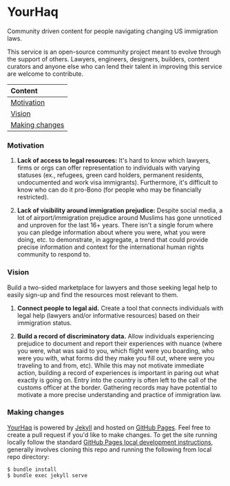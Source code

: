 # YourHaq
Community driven content for people navigating changing US immigration laws.

This service is an open-source community project meant to evolve through the support of others. Lawyers, engineers, designers, builders, content curators and anyone else who can lend their talent in improving this service are welcome to contribute.

| Content |
|:--------|
| [Motivation](#motivation) |
| [Vision](#vision) |
| [Making changes](#making-changes) |

### Motivation
1. **Lack of access to legal resources:** It's hard to know which lawyers, firms or orgs can offer representation to individuals with varying statuses (ex., refugees, green card holders, permanent residents, undocumented and work visa immigrants). Furthermore, it's difficult to know who can do it pro-Bono (for people who may be financially restricted).

2. **Lack of visibility around immigration prejudice:** Despite social media, a lot of airport/immigration prejudice around Muslims has gone unnoticed and unproven for the last 16+ years. There isn't a single forum where you can pledge information about where you were, what you were doing, etc. to demonstrate, in aggregate, a trend that could provide precise information and context for the international human rights community to respond to.

### Vision
Build a two-sided marketplace for lawyers and those seeking legal help to easily sign-up and find the resources most relevant to them.

1. **Connect people to legal aid.** Create a tool that connects individuals with legal help (lawyers and/or informative resources) based on their immigration status.

2. **Build a record of discriminatory data.** Allow individuals experiencing prejudice to document and report their experiences with nuance (where you were, what was said to you, which flight were you boarding, who were you with, what forms did they make you fill out, where were you traveling to and from, etc). While this may not motivate immediate action, building a record of experiences is important in paring out what exactly is going on. Entry into the country is often left to the call of the customs officer at the border. Gathering records may have potential to motivate a more precise understanding and practice of immigration law.

### Making changes
[YourHaq](http://yourhaq.com) is powered by [Jekyll](https://jekyllrb.com/) and hosted on [GitHub Pages](https://pages.github.com/). Feel free to create a pull request if you'd like to make changes. To get the site running locally follow the standard [GitHub Pages local development instructions](https://help.github.com/articles/setting-up-your-github-pages-site-locally-with-jekyll/), generally involves cloning this repo and running the following from local repo directory:

```shell
$ bundle install
$ bundle exec jekyll serve
```
